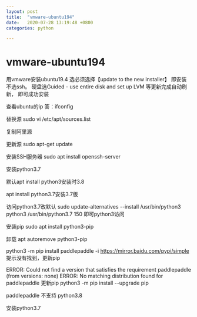 ```yaml
---
layout: post
title:  "vmware-ubuntu194"
date:   2020-07-28 13:19:48 +0800
categories: python

---
```

# vmware-ubuntu194 #
用vmware安装ubuntu19.4
选必须选择【update to the new installer】
即安装不选ssh。
硬盘选Guided - use entire disk and set up LVM
等更新完成自动刷新，
即可成功安装

查看ubuntu的ip 答：ifconfig

替换源
sudo vi /etc/apt/sources.list

复制阿里源 [](https://developer.aliyun.com/mirror/ubuntu?spm=a2c6h.13651102.0.0.3e221b11BskBlO)

更新源 sudo apt-get update

安装SSH服务器
sudo apt install openssh-server

安装python3.7

默认apt install python3安装时3.8

apt install python3.7安装3.7版

访问python3.7改默认
sudo update-alternatives --install /usr/bin/python3 python3 /usr/bin/python3.7 150
即可python3访问

安装pip
sudo apt install python3-pip

卸载 apt autoremove python3-pip

python3 -m pip install paddlepaddle -i https://mirror.baidu.com/pypi/simple
提示没有找到，更新pip

ERROR: Could not find a version that satisfies the requirement paddlepaddle (from versions: none)
ERROR: No matching distribution found for paddlepaddle
 更新pip
 python3 -m pip install --upgrade pip
 
 paddlepaddle 不支持 python3.8
 
 安装python3.7 
